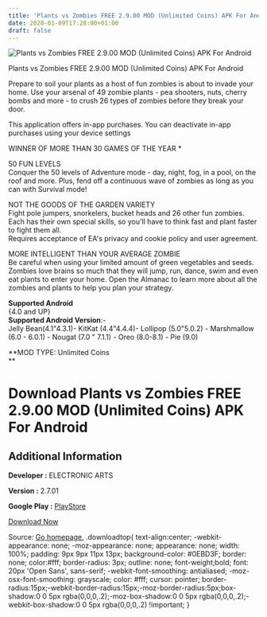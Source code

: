 ```yaml
---
title: 'Plants vs Zombies FREE 2.9.00 MOD (Unlimited Coins) APK For Android'
date: 2020-01-09T17:28:00+01:00
draft: false
---
```


![Plants vs Zombies FREE 2.9.00 MOD (Unlimited Coins) APK For Android](https://i1.wp.com/apkhome.net/wp-content/uploads/2020/01/Plants-vs-Zombies-FREE-2.9.00-MOD-Unlimited-Coins.png "Plants vs Zombies FREE 2.9.00 MOD (Unlimited Coins) APK For Android")

  

Plants vs Zombies FREE 2.9.00 MOD (Unlimited Coins) APK For Android

Prepare to soil your plants as a host of fun zombies is about to invade your home. Use your arsenal of 49 zombie plants - pea shooters, nuts, cherry bombs and more - to crush 26 types of zombies before they break your door.

This application offers in-app purchases. You can deactivate in-app purchases using your device settings

WINNER OF MORE THAN 30 GAMES OF THE YEAR \*

50 FUN LEVELS  
Conquer the 50 levels of Adventure mode - day, night, fog, in a pool, on the roof and more. Plus, fend off a continuous wave of zombies as long as you can with Survival mode!

NOT THE GOODS OF THE GARDEN VARIETY  
Fight pole jumpers, snorkelers, bucket heads and 26 other fun zombies. Each has their own special skills, so you'll have to think fast and plant faster to fight them all.  
Requires acceptance of EA's privacy and cookie policy and user agreement.

MORE INTELLIGENT THAN YOUR AVERAGE ZOMBIE  
Be careful when using your limited amount of green vegetables and seeds. Zombies love brains so much that they will jump, run, dance, swim and even eat plants to enter your home. Open the Almanac to learn more about all the zombies and plants to help you plan your strategy.

**Supported Android**  
{4.0 and UP}  
**Supported Android Version**:-  
Jelly Bean(4.1"4.3.1)- KitKat (4.4"4.4.4)- Lollipop (5.0"5.0.2) - Marshmallow (6.0 - 6.0.1) - Nougat (7.0 " 7.1.1) - Oreo (8.0-8.1) - Pie (9.0)

**MOD TYPE: Unlimited Coins  
**

Download Plants vs Zombies FREE 2.9.00 MOD (Unlimited Coins) APK For Android
============================================================================

Additional Information
----------------------

**Developer :** ELECTRONIC ARTS

**Version :** 2.7.01

**Google Play :** [PlayStore](https://play.google.com/store/apps/details?id=com.ea.game.pvzfree_row)

  

[Download Now](https://store4app.co/post/plants-vs-zombies-free-2-9-00-mod-unlimited-coins-apk-for-android_1578587154)

  
Source: [Go homepage.](https://store4app.co/post/plants-vs-zombies-free-2-9-00-mod-unlimited-coins-apk-for-android_1578587154) .downloadtop{ text-align:center; -webkit-appearance: none; -moz-appearance: none; appearance: none; width: 100%; padding: 9px 9px 11px 13px; background-color: #0EBD3F; border: none; color:#fff; border-radius: 3px; outline: none; font-weight;bold; font: 20px 'Open Sans', sans-serif; -webkit-font-smoothing: antialiased; -moz-osx-font-smoothing: grayscale; color: #fff; cursor: pointer; border-radius:15px;-webkit-border-radius:15px;-moz-border-radius:5px;box-shadow:0 0 5px rgba(0,0,0,.2);-moz-box-shadow:0 0 5px rgba(0,0,0,.2);-webkit-box-shadow:0 0 5px rgba(0,0,0,.2) !important; }